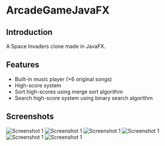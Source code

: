 # ArcadeGameJavaFX

## Introduction
A Space Invaders clone made in JavaFX. 

## Features
* Built-in music player (+6 original songs)
* High-score system
* Sort high-scores using merge sort algorithm
* Search high-score system using binary search algorithm

## Screenshots
![Screenshot 1](Screenshots/1.jpg?raw=true)
![Screenshot 1](Screenshots/2.jpg?raw=true)
![Screenshot 1](Screenshots/3.jpg?raw=true)
![Screenshot 1](Screenshots/4.jpg?raw=true)
![Screenshot 1](Screenshots/5.jpg?raw=true)
![Screenshot 1](Screenshots/6.jpg?raw=true)


